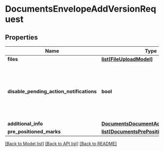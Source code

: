 # DocumentsEnvelopeAddVersionRequest

## Properties
Name | Type | Description | Notes
------------ | ------------- | ------------- | -------------
**files** | [**list[FileUploadModel]**](FileUploadModel.md) |  | [optional] 
**disable_pending_action_notifications** | **bool** | If true the notifications of pending actions won&#x27;t be sent to the participants of the first step. | [optional] 
**additional_info** | [**DocumentsDocumentAdditionalInfoData**](DocumentsDocumentAdditionalInfoData.md) |  | [optional] 
**pre_positioned_marks** | [**list[DocumentsPrePositionedMarkModel]**](DocumentsPrePositionedMarkModel.md) |  | [optional] 

[[Back to Model list]](../README.md#documentation-for-models) [[Back to API list]](../README.md#documentation-for-api-endpoints) [[Back to README]](../README.md)


